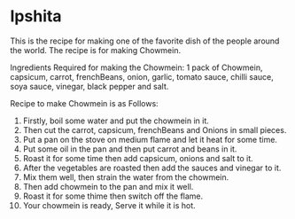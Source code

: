 # Ipshita
This is the recipe for making one of the 
favorite dish of the people around the world.
The recipe is for making Chowmein. 

Ingredients Required for making the Chowmein:
1 pack of Chowmein, capsicum, carrot, frenchBeans, 
onion, garlic, tomato sauce, chilli sauce, 
soya sauce, vinegar, black pepper and salt.

Recipe to make Chowmein is as Follows:

1. Firstly, boil some water and put the chowmein in it.
2. Then cut the carrot, capsicum, frenchBeans and Onions in small pieces.
3. Put a pan on the stove on medium flame and let it heat for some time.
4. Put some oil in the pan and then put carrot and beans in it.
5. Roast it for some time then add capsicum, onions and salt to it.
6. After the vegetables are roasted then add the sauces and vinegar to it.
7. Mix them well, then strain the water from the chowmein.
8. Then add chowmein to the pan and mix it well.
9. Roast it for some thime then switch off the flame.
10. Your chowmein is ready, Serve it while it is hot.